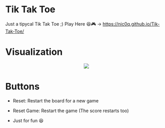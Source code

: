# Tik Tak Toe
Just a tipycal Tik Tak Toe ;)
Play Here 😆🎮 -> https://nic0q.github.io/Tik-Tak-Toe/
# Visualization
<p align="center">
  <img src="https://user-images.githubusercontent.com/91075814/152724767-90f3a668-f7f7-4e46-a4d3-d67fd654542e.gif">
</p>

# Buttons
- Reset: Restart the board for a new game
- Reset Game: Restart the game (The score restarts too)

- Just for fun 😆